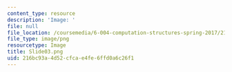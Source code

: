 ```yaml
---
content_type: resource
description: 'Image: '
file: null
file_location: /coursemedia/6-004-computation-structures-spring-2017/216bc93a4d52cfcae4fe6ffd0a6c26f1_Slide03.png
file_type: image/png
resourcetype: Image
title: Slide03.png
uid: 216bc93a-4d52-cfca-e4fe-6ffd0a6c26f1
---
```


